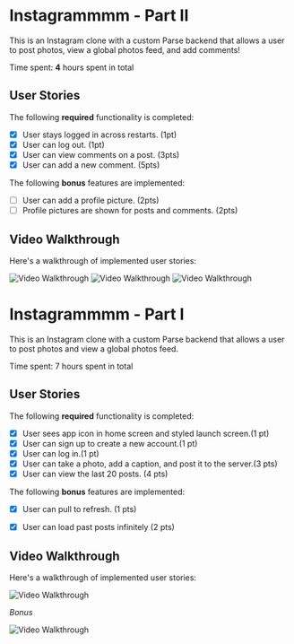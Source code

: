 # Instagrammmm - Part II

This is an Instagram clone with a custom Parse backend that allows a user to post photos, view a global photos feed, and add comments!

Time spent: **4** hours spent in total

## User Stories

The following **required** functionality is completed:

- [x] User stays logged in across restarts. (1pt)
- [x] User can log out. (1pt)
- [x] User can view comments on a post. (3pts)
- [x] User can add a new comment. (5pts)

The following **bonus** features are implemented:

- [ ] User can add a profile picture. (2pts)
- [ ] Profile pictures are shown for posts and comments. (2pts)

## Video Walkthrough

Here's a walkthrough of implemented user stories:

<img src='http://g.recordit.co/WpYcR7qOIN.gif' title='Video Walkthrough' width='' alt='Video Walkthrough' />


<img src='http://g.recordit.co/V27KBlGNLZ.gif' title='Video Walkthrough' width='' alt='Video Walkthrough' />


<img src='http://g.recordit.co/HYAZ38j3Z8.gif' title='Video Walkthrough' width='' alt='Video Walkthrough' />




# Instagrammmm - Part I

This is an Instagram clone with a custom Parse backend that allows a user to post photos and view a global photos feed.

Time spent: 7 hours spent in total


## User Stories

The following **required** functionality is completed:

- [x] User sees app icon in home screen and styled launch screen.(1 pt)
- [x] User can sign up to create a new account.(1 pt)
- [x] User can log in.(1 pt)
- [x] User can take a photo, add a caption, and post it to the server.(3 pts)
- [x] User can view the last 20 posts. (4 pts)

The following **bonus** features are implemented:

- [x] User can pull to refresh. (1 pts)
- [x] User can load past posts infinitely (2 pts)


## Video Walkthrough

Here's a walkthrough of implemented user stories:

<img src='http://g.recordit.co/L2JZ4gZTku.gif' title='Video Walkthrough' width='' alt='Video Walkthrough' />

*Bonus* 

<img src='http://g.recordit.co/qLMPtFh2c6.gif' title='Video Walkthrough' width='' alt='Video Walkthrough' />


